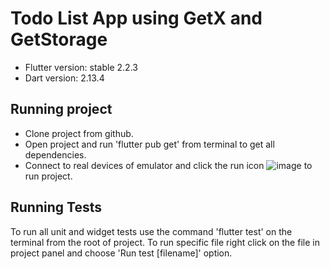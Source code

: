 # Todo List App using GetX and GetStorage

- Flutter version: stable 2.2.3
- Dart version: 2.13.4

## Running project
- Clone project from github.
- Open project and run 'flutter pub get' from terminal to get all dependencies.
- Connect to real devices of emulator and click the run icon ![image](https://user-images.githubusercontent.com/63271639/154324121-2691246e-7590-4c42-871a-07dbaf1556eb.png)
to run project.
## Running Tests
To run all unit and widget tests use the command 'flutter test' on the terminal from the root of project.
To run specific file right click on the file in project panel and choose 'Run test [filename]' option.
